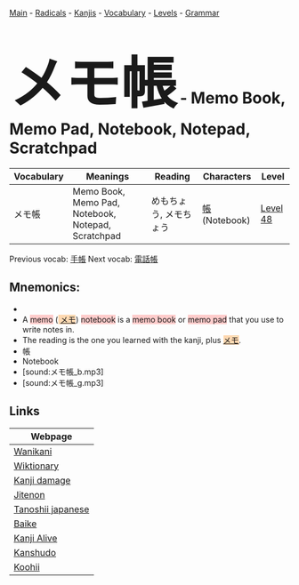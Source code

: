 <style> bigfont {font-size: 100px}</style>
[Main](../README.md) -
[Radicals](../radicals.md) -
[Kanjis](../kanjis.md) -
[Vocabulary](../vocabulary.md) -
[Levels](../levels.md) -
[Grammar](../grammar.md)
# <bigfont> メモ帳</bigfont> - Memo Book, Memo Pad, Notebook, Notepad, Scratchpad 

| Vocabulary | Meanings | Reading | Characters | Level |
| --- | --- | --- | --- | --- |
| メモ帳 | Memo Book, Memo Pad, Notebook, Notepad, Scratchpad | めもちょう, メモちょう |  [帳](../kanjis/帳.md) (Notebook) | [Level 48](../levels/wk_level48.md) |

Previous vocab: [手帳](手帳.md) Next vocab: [電話帳](電話帳.md) 

## Mnemonics:

* 
* A <span style="background-color:#ffcccb"> memo</span> (<span style="background-color:#fed8b1"> [メモ](https://jisho.org/search/メモ)</span>) <span style="background-color:#ffcccb"> notebook</span> is a <span style="background-color:#ffcccb"> memo book</span> or <span style="background-color:#ffcccb"> memo pad</span> that you use to write notes in.
* The reading is the one you learned with the kanji, plus <span style="background-color:#fed8b1"> [メモ](https://jisho.org/search/メモ)</span>.
* 帳
* Notebook
* [sound:メモ帳_b.mp3]
* [sound:メモ帳_g.mp3]


## Links 

| Webpage |
| --- |
| [Wanikani          ](https://www.wanikani.com/kanji/メモ帳) |
| [Wiktionary        ](https://en.wiktionary.org/wiki/メモ帳) |
| [Kanji damage      ](http://www.kanjidamage.com/kanji/search?utf8=✓&q=メモ帳) |
| [Jitenon           ](https://jitenon.com/kanji/メモ帳) |
| [Tanoshii japanese ](https://www.tanoshiijapanese.com/dictionary/kanji.cfm?k=メモ帳) |
| [Baike             ](https://baike.baidu.com/item/メモ帳) |
| [Kanji Alive       ](https://app.kanjialive.com/メモ帳) |
| [Kanshudo          ](https://www.kanshudo.com/searchmn?q=メモ帳) |
| [Koohii            ](https://kanji.koohii.com/study/kanji/メモ帳) |
